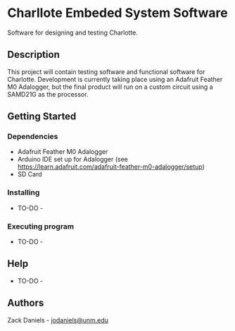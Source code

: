 # Charllote Embeded System Software

Software for designing and testing Charlotte.

## Description

This project will contain testing software and functional software for Charlotte. Development is currently taking place using an Adafruit Feather M0 Adalogger, but the final product will run on a custom circuit using a SAMD21G as the processor. 

## Getting Started

### Dependencies

* Adafruit Feather M0 Adalogger 
* Arduino IDE set up for Adalogger (see https://learn.adafruit.com/adafruit-feather-m0-adalogger/setup)
* SD Card 

### Installing

- TO-DO -

### Executing program

- TO-DO -

## Help

- TO-DO -

## Authors

Zack Daniels - jodaniels@unm.edu 

